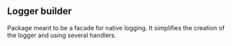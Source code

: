 ## Logger builder
Package meant to be a facade for native logging. It simplifies the creation of the logger and
using several handlers.
